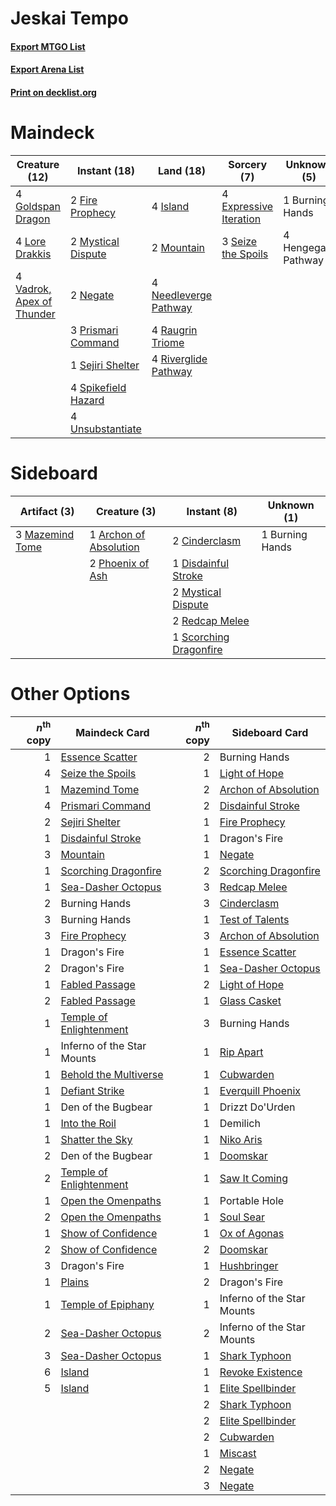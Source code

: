 # Jeskai Tempo

#### [Export MTGO List](../collection/Jeskai%20Tempo/Jeskai%20Tempo.txt)
#### [Export Arena List](../collection/Jeskai%20Tempo/Jeskai%20Tempo_arena.txt)
#### [Print on decklist.org](http://decklist.org/?deckmain=1%09Burning%20Hands%0A4%09Expressive%20Iteration%0A2%09Fire%20Prophecy%0A4%09Goldspan%20Dragon%0A4%09Hengegate%20Pathway%0A4%09Island%0A4%09Lore%20Drakkis%0A2%09Mountain%0A2%09Mystical%20Dispute%0A4%09Needleverge%20Pathway%0A2%09Negate%0A3%09Prismari%20Command%0A4%09Raugrin%20Triome%0A4%09Riverglide%20Pathway%0A3%09Seize%20the%20Spoils%0A1%09Sejiri%20Shelter%0A4%09Spikefield%20Hazard%0A4%09Unsubstantiate%0A4%09Vadrok,%20Apex%20of%20Thunder&deckside=1%09Archon%20of%20Absolution%0A1%09Burning%20Hands%0A2%09Cinderclasm%0A1%09Disdainful%20Stroke%0A3%09Mazemind%20Tome%0A2%09Mystical%20Dispute%0A2%09Phoenix%20of%20Ash%0A2%09Redcap%20Melee%0A1%09Scorching%20Dragonfire)
# Maindeck

|                                           Creature (12)                                            |                                         Instant (18)                                         |                                           Land (18)                                            |                                           Sorcery (7)                                           |    Unknown (5)    |
|----------------------------------------------------------------------------------------------------|----------------------------------------------------------------------------------------------|------------------------------------------------------------------------------------------------|-------------------------------------------------------------------------------------------------|-------------------|
|4 [Goldspan Dragon](http://gatherer.wizards.com/Pages/Card/Details.aspx?multiverseid=503751)        |2 [Fire Prophecy](http://gatherer.wizards.com/Pages/Card/Details.aspx?multiverseid=479636)    |4 [Island](http://gatherer.wizards.com/Pages/Card/Details.aspx?multiverseid=439857)             |4 [Expressive Iteration](http://gatherer.wizards.com/Pages/Card/Details.aspx?multiverseid=513678)|1 Burning Hands    |
|4 [Lore Drakkis](http://gatherer.wizards.com/Pages/Card/Details.aspx?multiverseid=479714)           |2 [Mystical Dispute](http://gatherer.wizards.com/Pages/Card/Details.aspx?multiverseid=473020) |2 [Mountain](http://gatherer.wizards.com/Pages/Card/Details.aspx?multiverseid=439859)           |3 [Seize the Spoils](http://gatherer.wizards.com/Pages/Card/Details.aspx?multiverseid=503761)    |4 Hengegate Pathway|
|4 [Vadrok, Apex of Thunder](http://gatherer.wizards.com/Pages/Card/Details.aspx?multiverseid=479734)|2 [Negate](http://gatherer.wizards.com/Pages/Card/Details.aspx?multiverseid=423707)           |4 [Needleverge Pathway](http://gatherer.wizards.com/Pages/Card/Details.aspx?multiverseid=491918)|                                                                                                 |                   |
|                                                                                                    |3 [Prismari Command](http://gatherer.wizards.com/Pages/Card/Details.aspx?multiverseid=513706) |4 [Raugrin Triome](http://gatherer.wizards.com/Pages/Card/Details.aspx?multiverseid=479771)     |                                                                                                 |                   |
|                                                                                                    |1 [Sejiri Shelter](http://gatherer.wizards.com/Pages/Card/Details.aspx?multiverseid=491662)   |4 [Riverglide Pathway](http://gatherer.wizards.com/Pages/Card/Details.aspx?multiverseid=491920) |                                                                                                 |                   |
|                                                                                                    |4 [Spikefield Hazard](http://gatherer.wizards.com/Pages/Card/Details.aspx?multiverseid=491809)|                                                                                                |                                                                                                 |                   |
|                                                                                                    |4 [Unsubstantiate](http://gatherer.wizards.com/Pages/Card/Details.aspx?multiverseid=414374)   |                                                                                                |                                                                                                 |                   |


# Sideboard

|                                       Artifact (3)                                       |                                          Creature (3)                                           |                                           Instant (8)                                           |  Unknown (1)  |
|------------------------------------------------------------------------------------------|-------------------------------------------------------------------------------------------------|-------------------------------------------------------------------------------------------------|---------------|
|3 [Mazemind Tome](http://gatherer.wizards.com/Pages/Card/Details.aspx?multiverseid=485555)|1 [Archon of Absolution](http://gatherer.wizards.com/Pages/Card/Details.aspx?multiverseid=472965)|2 [Cinderclasm](http://gatherer.wizards.com/Pages/Card/Details.aspx?multiverseid=491776)         |1 Burning Hands|
|                                                                                          |2 [Phoenix of Ash](http://gatherer.wizards.com/Pages/Card/Details.aspx?multiverseid=476399)      |1 [Disdainful Stroke](http://gatherer.wizards.com/Pages/Card/Details.aspx?multiverseid=420705)   |               |
|                                                                                          |                                                                                                 |2 [Mystical Dispute](http://gatherer.wizards.com/Pages/Card/Details.aspx?multiverseid=473020)    |               |
|                                                                                          |                                                                                                 |2 [Redcap Melee](http://gatherer.wizards.com/Pages/Card/Details.aspx?multiverseid=473097)        |               |
|                                                                                          |                                                                                                 |1 [Scorching Dragonfire](http://gatherer.wizards.com/Pages/Card/Details.aspx?multiverseid=473101)|               |


# Other Options

|*n*<sup>th</sup> copy|                                          Maindeck Card                                           |*n*<sup>th</sup> copy|                                        Sideboard Card                                         |
|--------------------:|--------------------------------------------------------------------------------------------------|--------------------:|-----------------------------------------------------------------------------------------------|
|                    1|[Essence Scatter](http://gatherer.wizards.com/Pages/Card/Details.aspx?multiverseid=426754)        |                    2|Burning Hands                                                                                  |
|                    4|[Seize the Spoils](http://gatherer.wizards.com/Pages/Card/Details.aspx?multiverseid=503761)       |                    1|[Light of Hope](http://gatherer.wizards.com/Pages/Card/Details.aspx?multiverseid=479540)       |
|                    1|[Mazemind Tome](http://gatherer.wizards.com/Pages/Card/Details.aspx?multiverseid=485555)          |                    2|[Archon of Absolution](http://gatherer.wizards.com/Pages/Card/Details.aspx?multiverseid=472965)|
|                    4|[Prismari Command](http://gatherer.wizards.com/Pages/Card/Details.aspx?multiverseid=513706)       |                    2|[Disdainful Stroke](http://gatherer.wizards.com/Pages/Card/Details.aspx?multiverseid=420705)   |
|                    2|[Sejiri Shelter](http://gatherer.wizards.com/Pages/Card/Details.aspx?multiverseid=491662)         |                    1|[Fire Prophecy](http://gatherer.wizards.com/Pages/Card/Details.aspx?multiverseid=479636)       |
|                    1|[Disdainful Stroke](http://gatherer.wizards.com/Pages/Card/Details.aspx?multiverseid=420705)      |                    1|Dragon's Fire                                                                                  |
|                    3|[Mountain](http://gatherer.wizards.com/Pages/Card/Details.aspx?multiverseid=439859)               |                    1|[Negate](http://gatherer.wizards.com/Pages/Card/Details.aspx?multiverseid=423707)              |
|                    1|[Scorching Dragonfire](http://gatherer.wizards.com/Pages/Card/Details.aspx?multiverseid=473101)   |                    2|[Scorching Dragonfire](http://gatherer.wizards.com/Pages/Card/Details.aspx?multiverseid=473101)|
|                    1|[Sea-Dasher Octopus](http://gatherer.wizards.com/Pages/Card/Details.aspx?multiverseid=479586)     |                    3|[Redcap Melee](http://gatherer.wizards.com/Pages/Card/Details.aspx?multiverseid=473097)        |
|                    2|Burning Hands                                                                                     |                    3|[Cinderclasm](http://gatherer.wizards.com/Pages/Card/Details.aspx?multiverseid=491776)         |
|                    3|Burning Hands                                                                                     |                    1|[Test of Talents](http://gatherer.wizards.com/Pages/Card/Details.aspx?multiverseid=513536)     |
|                    3|[Fire Prophecy](http://gatherer.wizards.com/Pages/Card/Details.aspx?multiverseid=479636)          |                    3|[Archon of Absolution](http://gatherer.wizards.com/Pages/Card/Details.aspx?multiverseid=472965)|
|                    1|Dragon's Fire                                                                                     |                    1|[Essence Scatter](http://gatherer.wizards.com/Pages/Card/Details.aspx?multiverseid=426754)     |
|                    2|Dragon's Fire                                                                                     |                    1|[Sea-Dasher Octopus](http://gatherer.wizards.com/Pages/Card/Details.aspx?multiverseid=479586)  |
|                    1|[Fabled Passage](http://gatherer.wizards.com/Pages/Card/Details.aspx?multiverseid=473206)         |                    2|[Light of Hope](http://gatherer.wizards.com/Pages/Card/Details.aspx?multiverseid=479540)       |
|                    2|[Fabled Passage](http://gatherer.wizards.com/Pages/Card/Details.aspx?multiverseid=473206)         |                    1|[Glass Casket](http://gatherer.wizards.com/Pages/Card/Details.aspx?multiverseid=472977)        |
|                    1|[Temple of Enlightenment](http://gatherer.wizards.com/Pages/Card/Details.aspx?multiverseid=378535)|                    3|Burning Hands                                                                                  |
|                    1|Inferno of the Star Mounts                                                                        |                    1|[Rip Apart](http://gatherer.wizards.com/Pages/Card/Details.aspx?multiverseid=513717)           |
|                    1|[Behold the Multiverse](http://gatherer.wizards.com/Pages/Card/Details.aspx?multiverseid=503653)  |                    1|[Cubwarden](http://gatherer.wizards.com/Pages/Card/Details.aspx?multiverseid=479527)           |
|                    1|[Defiant Strike](http://gatherer.wizards.com/Pages/Card/Details.aspx?multiverseid=386515)         |                    1|[Everquill Phoenix](http://gatherer.wizards.com/Pages/Card/Details.aspx?multiverseid=479634)   |
|                    1|Den of the Bugbear                                                                                |                    1|Drizzt Do'Urden                                                                                |
|                    1|[Into the Roil](http://gatherer.wizards.com/Pages/Card/Details.aspx?multiverseid=389560)          |                    1|Demilich                                                                                       |
|                    1|[Shatter the Sky](http://gatherer.wizards.com/Pages/Card/Details.aspx?multiverseid=476288)        |                    1|[Niko Aris](http://gatherer.wizards.com/Pages/Card/Details.aspx?multiverseid=503841)           |
|                    2|Den of the Bugbear                                                                                |                    1|[Doomskar](http://gatherer.wizards.com/Pages/Card/Details.aspx?multiverseid=503613)            |
|                    2|[Temple of Enlightenment](http://gatherer.wizards.com/Pages/Card/Details.aspx?multiverseid=378535)|                    1|[Saw It Coming](http://gatherer.wizards.com/Pages/Card/Details.aspx?multiverseid=503684)       |
|                    1|[Open the Omenpaths](http://gatherer.wizards.com/Pages/Card/Details.aspx?multiverseid=503755)     |                    1|Portable Hole                                                                                  |
|                    2|[Open the Omenpaths](http://gatherer.wizards.com/Pages/Card/Details.aspx?multiverseid=503755)     |                    1|[Soul Sear](http://gatherer.wizards.com/Pages/Card/Details.aspx?multiverseid=485483)           |
|                    1|[Show of Confidence](http://gatherer.wizards.com/Pages/Card/Details.aspx?multiverseid=513505)     |                    1|[Ox of Agonas](http://gatherer.wizards.com/Pages/Card/Details.aspx?multiverseid=476398)        |
|                    2|[Show of Confidence](http://gatherer.wizards.com/Pages/Card/Details.aspx?multiverseid=513505)     |                    2|[Doomskar](http://gatherer.wizards.com/Pages/Card/Details.aspx?multiverseid=503613)            |
|                    3|Dragon's Fire                                                                                     |                    1|[Hushbringer](http://gatherer.wizards.com/Pages/Card/Details.aspx?multiverseid=472980)         |
|                    1|[Plains](http://gatherer.wizards.com/Pages/Card/Details.aspx?multiverseid=439856)                 |                    2|Dragon's Fire                                                                                  |
|                    1|[Temple of Epiphany](http://gatherer.wizards.com/Pages/Card/Details.aspx?multiverseid=442808)     |                    1|Inferno of the Star Mounts                                                                     |
|                    2|[Sea-Dasher Octopus](http://gatherer.wizards.com/Pages/Card/Details.aspx?multiverseid=479586)     |                    2|Inferno of the Star Mounts                                                                     |
|                    3|[Sea-Dasher Octopus](http://gatherer.wizards.com/Pages/Card/Details.aspx?multiverseid=479586)     |                    1|[Shark Typhoon](http://gatherer.wizards.com/Pages/Card/Details.aspx?multiverseid=479587)       |
|                    6|[Island](http://gatherer.wizards.com/Pages/Card/Details.aspx?multiverseid=439857)                 |                    1|[Revoke Existence](http://gatherer.wizards.com/Pages/Card/Details.aspx?multiverseid=378397)    |
|                    5|[Island](http://gatherer.wizards.com/Pages/Card/Details.aspx?multiverseid=439857)                 |                    1|[Elite Spellbinder](http://gatherer.wizards.com/Pages/Card/Details.aspx?multiverseid=513494)   |
|                     |                                                                                                  |                    2|[Shark Typhoon](http://gatherer.wizards.com/Pages/Card/Details.aspx?multiverseid=479587)       |
|                     |                                                                                                  |                    2|[Elite Spellbinder](http://gatherer.wizards.com/Pages/Card/Details.aspx?multiverseid=513494)   |
|                     |                                                                                                  |                    2|[Cubwarden](http://gatherer.wizards.com/Pages/Card/Details.aspx?multiverseid=479527)           |
|                     |                                                                                                  |                    1|[Miscast](http://gatherer.wizards.com/Pages/Card/Details.aspx?multiverseid=485380)             |
|                     |                                                                                                  |                    2|[Negate](http://gatherer.wizards.com/Pages/Card/Details.aspx?multiverseid=423707)              |
|                     |                                                                                                  |                    3|[Negate](http://gatherer.wizards.com/Pages/Card/Details.aspx?multiverseid=423707)              |

